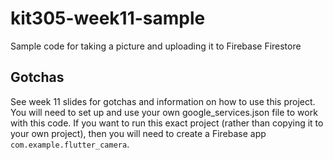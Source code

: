 # kit305-week11-sample
Sample code for taking a picture and uploading it to Firebase Firestore

## Gotchas
See week 11 slides for gotchas and information on how to use this project.
You will need to set up and use your own google_services.json file to work with this code. If you want to run this exact project (rather than copying it to your own project), then you will need to create a Firebase app `com.example.flutter_camera`.